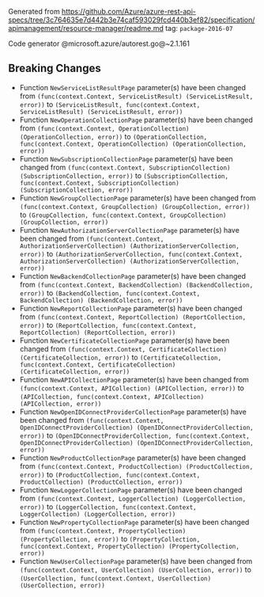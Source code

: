 Generated from https://github.com/Azure/azure-rest-api-specs/tree/3c764635e7d442b3e74caf593029fcd440b3ef82/specification/apimanagement/resource-manager/readme.md tag: `package-2016-07`

Code generator @microsoft.azure/autorest.go@~2.1.161

## Breaking Changes

- Function `NewServiceListResultPage` parameter(s) have been changed from `(func(context.Context, ServiceListResult) (ServiceListResult, error))` to `(ServiceListResult, func(context.Context, ServiceListResult) (ServiceListResult, error))`
- Function `NewOperationCollectionPage` parameter(s) have been changed from `(func(context.Context, OperationCollection) (OperationCollection, error))` to `(OperationCollection, func(context.Context, OperationCollection) (OperationCollection, error))`
- Function `NewSubscriptionCollectionPage` parameter(s) have been changed from `(func(context.Context, SubscriptionCollection) (SubscriptionCollection, error))` to `(SubscriptionCollection, func(context.Context, SubscriptionCollection) (SubscriptionCollection, error))`
- Function `NewGroupCollectionPage` parameter(s) have been changed from `(func(context.Context, GroupCollection) (GroupCollection, error))` to `(GroupCollection, func(context.Context, GroupCollection) (GroupCollection, error))`
- Function `NewAuthorizationServerCollectionPage` parameter(s) have been changed from `(func(context.Context, AuthorizationServerCollection) (AuthorizationServerCollection, error))` to `(AuthorizationServerCollection, func(context.Context, AuthorizationServerCollection) (AuthorizationServerCollection, error))`
- Function `NewBackendCollectionPage` parameter(s) have been changed from `(func(context.Context, BackendCollection) (BackendCollection, error))` to `(BackendCollection, func(context.Context, BackendCollection) (BackendCollection, error))`
- Function `NewReportCollectionPage` parameter(s) have been changed from `(func(context.Context, ReportCollection) (ReportCollection, error))` to `(ReportCollection, func(context.Context, ReportCollection) (ReportCollection, error))`
- Function `NewCertificateCollectionPage` parameter(s) have been changed from `(func(context.Context, CertificateCollection) (CertificateCollection, error))` to `(CertificateCollection, func(context.Context, CertificateCollection) (CertificateCollection, error))`
- Function `NewAPICollectionPage` parameter(s) have been changed from `(func(context.Context, APICollection) (APICollection, error))` to `(APICollection, func(context.Context, APICollection) (APICollection, error))`
- Function `NewOpenIDConnectProviderCollectionPage` parameter(s) have been changed from `(func(context.Context, OpenIDConnectProviderCollection) (OpenIDConnectProviderCollection, error))` to `(OpenIDConnectProviderCollection, func(context.Context, OpenIDConnectProviderCollection) (OpenIDConnectProviderCollection, error))`
- Function `NewProductCollectionPage` parameter(s) have been changed from `(func(context.Context, ProductCollection) (ProductCollection, error))` to `(ProductCollection, func(context.Context, ProductCollection) (ProductCollection, error))`
- Function `NewLoggerCollectionPage` parameter(s) have been changed from `(func(context.Context, LoggerCollection) (LoggerCollection, error))` to `(LoggerCollection, func(context.Context, LoggerCollection) (LoggerCollection, error))`
- Function `NewPropertyCollectionPage` parameter(s) have been changed from `(func(context.Context, PropertyCollection) (PropertyCollection, error))` to `(PropertyCollection, func(context.Context, PropertyCollection) (PropertyCollection, error))`
- Function `NewUserCollectionPage` parameter(s) have been changed from `(func(context.Context, UserCollection) (UserCollection, error))` to `(UserCollection, func(context.Context, UserCollection) (UserCollection, error))`
